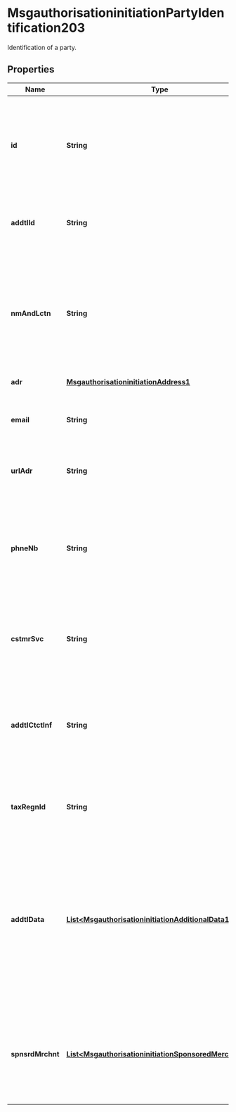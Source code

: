 

# MsgauthorisationinitiationPartyIdentification203

Identification of a party.

## Properties

| Name | Type | Description | Notes |
|------------ | ------------- | ------------- | -------------|
|**id** | **String** | The identifier assigned by the Acquirer to the Acceptor and its location, or to the Payment Facilitator. |  [optional] |
|**addtlId** | **String** | The identifier assigned by Mastercard to the Acceptor. |  [optional] |
|**nmAndLctn** | **String** | The name of the Acceptor that should be recognizable by the Cardholder and may include other descriptors, such as a store number. |  [optional] |
|**adr** | [**MsgauthorisationinitiationAddress1**](MsgauthorisationinitiationAddress1.md) |  |  [optional] |
|**email** | **String** | The email address of the Acceptor that can be used for transaction inquiries. |  [optional] |
|**urlAdr** | **String** | The web address of the Acceptor. |  [optional] |
|**phneNb** | **String** | The business phone number of the Acceptor, if different from the Acceptor Customer Service Phone Number. |  [optional] |
|**cstmrSvc** | **String** | The phone number of the Acceptor that can be used for transaction inquiries. |  [optional] |
|**addtlCtctInf** | **String** | Additional information for contacting the Acceptor, such as an additional phone number or a contact name. |  [optional] |
|**taxRegnId** | **String** | The identifier of the Acceptor issued by a taxation authority. |  [optional] |
|**addtlData** | [**List&lt;MsgauthorisationinitiationAdditionalData1&gt;**](MsgauthorisationinitiationAdditionalData1.md) | Additional data about or related to the Acceptor, such as the Payment Facilitator ID.  The data is sent in a name-value pair: Acceptor Additional Data Name and Acceptor Additional Data Value. |  [optional] |
|**spnsrdMrchnt** | [**List&lt;MsgauthorisationinitiationSponsoredMerchant1&gt;**](MsgauthorisationinitiationSponsoredMerchant1.md) | Sponsored merchant is a merchant that uses the payment services of another entity that acts as the card acceptor. |  [optional] |



